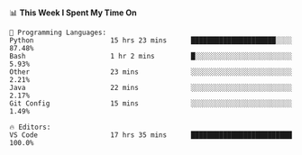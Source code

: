 <!--START_SECTION:waka-->
📊 **This Week I Spent My Time On** 

```text
💬 Programming Languages: 
Python                   15 hrs 23 mins      █████████████████████░░░░   87.48% 
Bash                     1 hr 2 mins         █░░░░░░░░░░░░░░░░░░░░░░░░   5.93% 
Other                    23 mins             ░░░░░░░░░░░░░░░░░░░░░░░░░   2.21% 
Java                     22 mins             ░░░░░░░░░░░░░░░░░░░░░░░░░   2.17% 
Git Config               15 mins             ░░░░░░░░░░░░░░░░░░░░░░░░░   1.49%

🔥 Editors: 
VS Code                  17 hrs 35 mins      █████████████████████████   100.0%

```


<!--END_SECTION:waka-->